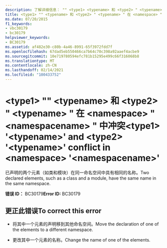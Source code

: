 ```yaml
---
description: 了解详细信息： "" <type1> <typename> 和 <type2> " <typename> " 在 <namespace> " <namespacename> " 中冲突
title: <type1> "" <typename> 和 <type2> " <typename> " 在 <namespace> " <namespacename> " 中冲突
ms.date: 07/20/2015
f1_keywords:
- vbc30179
- bc30179
helpviewer_keywords:
- BC30179
ms.assetid: af482e30-c80b-4a46-8991-65f3972fdd7f
ms.openlocfilehash: 67dad5eb550466ca7b64c70c398a92aaef4acbe9
ms.sourcegitcommit: 10e719780594efc781b15295e499c66f316068b8
ms.translationtype: MT
ms.contentlocale: zh-CN
ms.lasthandoff: 02/14/2021
ms.locfileid: "100433752"
---
```

# <a name="type1-typename-and-type2-typename-conflict-in-namespace-namespacename"></a><span data-ttu-id="5b646-103">\<type1> "" \<typename> 和 \<type2> " \<typename> " 在 \<namespace> " \<namespacename> " 中冲突</span><span class="sxs-lookup"><span data-stu-id="5b646-103">\<type1> '\<typename>' and \<type2> '\<typename>' conflict in \<namespace> '\<namespacename>'</span></span>

<span data-ttu-id="5b646-104">已声明的两个元素（如类和模块）在同一命名空间中具有相同的名称。</span><span class="sxs-lookup"><span data-stu-id="5b646-104">Two declared elements, such as a class and a module, have the same name in the same namespace.</span></span>  
  
 <span data-ttu-id="5b646-105">**错误 ID：** BC30179</span><span class="sxs-lookup"><span data-stu-id="5b646-105">**Error ID:** BC30179</span></span>  
  
## <a name="to-correct-this-error"></a><span data-ttu-id="5b646-106">更正此错误</span><span class="sxs-lookup"><span data-stu-id="5b646-106">To correct this error</span></span>  
  
- <span data-ttu-id="5b646-107">将其中一个元素的声明移到其他命名空间。</span><span class="sxs-lookup"><span data-stu-id="5b646-107">Move the declaration of one of the elements to a different namespace.</span></span>  
  
- <span data-ttu-id="5b646-108">更改其中一个元素的名称。</span><span class="sxs-lookup"><span data-stu-id="5b646-108">Change the name of one of the elements.</span></span>
